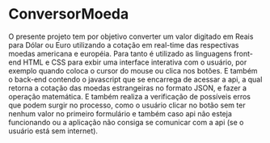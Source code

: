 # ConversorMoeda
O presente projeto tem por objetivo converter um valor digitado em Reais para Dólar ou Euro utilizando a cotação em real-time das respectivas moedas americana e européia. 
Para tanto é utilizado as linguagens front-end HTML e CSS para exbir uma interface interativa com o usuário, por exemplo quando coloca o cursor do mouse ou clica nos botões.
E também o back-end contendo o javascript que se encarrega de acessar a api, a qual retorna a cotação das moedas estrangeiras no formato JSON, e fazer a operação matemática.
E também realiza a verificação de possíveis erros que podem surgir no processo, como o usuário clicar no botão sem ter nenhum valor no primeiro formulário 
e também caso api não esteja funcionando ou a aplicação não consiga se comunicar com a api (se o usuário está sem internet).
